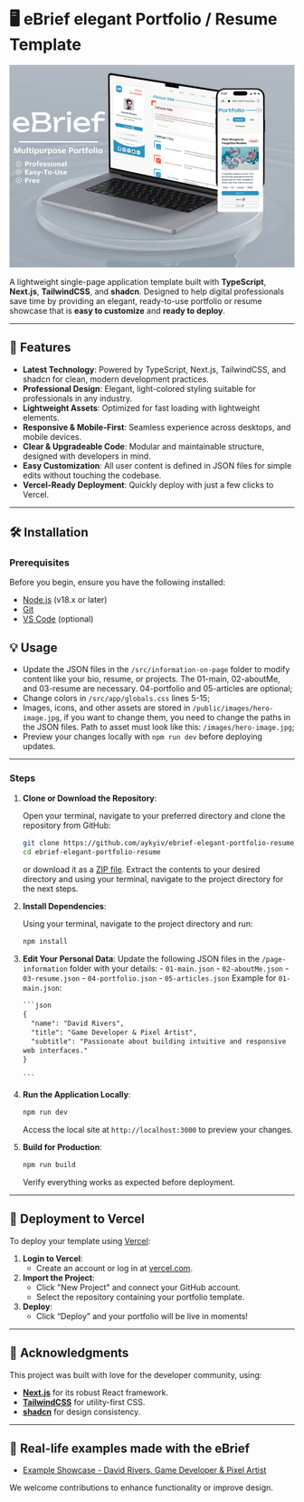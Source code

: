 # 🖥️ eBrief elegant Portfolio / Resume Template

![eBrief Portfolio Showcase](./public/eBrief-image.png "eBrief Showcase")

A lightweight single-page application template built with **TypeScript**, **Next.js**, **TailwindCSS**, and **shadcn**. Designed to help digital professionals save time by providing an elegant, ready-to-use portfolio or resume showcase that is **easy to customize** and **ready to deploy**.

---

## 🌟 **Features**

- **Latest Technology**: Powered by TypeScript, Next.js, TailwindCSS, and shadcn for clean, modern development practices.
- **Professional Design**: Elegant, light-colored styling suitable for professionals in any industry.
- **Lightweight Assets**: Optimized for fast loading with lightweight elements.
- **Responsive & Mobile-First**: Seamless experience across desktops, and mobile devices.
- **Clear & Upgradeable Code**: Modular and maintainable structure, designed with developers in mind.
- **Easy Customization**: All user content is defined in JSON files for simple edits without touching the codebase.
- **Vercel-Ready Deployment**: Quickly deploy with just a few clicks to Vercel.

---

## 🛠️ **Installation**

### **Prerequisites**

Before you begin, ensure you have the following installed:

- [Node.js](https://nodejs.org/) (v18.x or later)
- [Git](https://git-scm.com/)
- [VS Code](https://code.visualstudio.com/) (optional)

## 💡 **Usage**

- Update the JSON files in the `/src/information-on-page` folder to modify content like your bio, resume, or projects. The 01-main, 02-aboutMe, and 03-resume are necessary. 04-portfolio and 05-articles are optional;
- Change colors in `/src/app/globals.css` lines 5-15;
- Images, icons, and other assets are stored in `/public/images/hero-image.jpg`, if you want to change them, you need to change the paths in the JSON files. Path to asset must look like this: `/images/hero-image.jpg`;
- Preview your changes locally with `npm run dev` before deploying updates.

---

### **Steps**

1.  **Clone or Download the Repository**:

    Open your terminal, navigate to your preferred directory and clone the repository from GitHub:

    ```bash
    git clone https://github.com/aykyiv/ebrief-elegant-portfolio-resume.git
    cd ebrief-elegant-portfolio-resume

    ```

    or download it as a [ZIP file](https://github.com/aykyiv/ebrief-elegant-portfolio-resume/archive/refs/heads/main.zip).
    Extract the contents to your desired directory and using your terminal, navigate to the project directory for the next steps.

2.  **Install Dependencies**:

    Using your terminal, navigate to the project directory and run:

    ```bash
    npm install

    ```

3.  **Edit Your Personal Data**:
    Update the following JSON files in the `/page-information` folder with your details: - `01-main.json` - `02-aboutMe.json` - `03-resume.json` - `04-portfolio.json` - `05-articles.json`
    Example for `01-main.json`:

        ```json
        {
          "name": "David Rivers",
          "title": "Game Developer & Pixel Artist",
          "subtitle": "Passionate about building intuitive and responsive web interfaces."
        }

        ```

4.  **Run the Application Locally**:

    ```bash
    npm run dev

    ```

    Access the local site at `http://localhost:3000` to preview your changes.

5.  **Build for Production**:

    ```bash
    npm run build

    ```

    Verify everything works as expected before deployment.

---

## 🚀 **Deployment to Vercel**

To deploy your template using [Vercel](https://vercel.com/):

1. **Login to Vercel**:
   - Create an account or log in at [vercel.com](https://vercel.com/).
2. **Import the Project**:
   - Click "New Project" and connect your GitHub account.
   - Select the repository containing your portfolio template.
3. **Deploy**:
   - Click “Deploy” and your portfolio will be live in moments!

---

## 🙏 **Acknowledgments**

This project was built with love for the developer community, using:

- [**Next.js**](https://nextjs.org/) for its robust React framework.
- [**TailwindCSS**](https://tailwindcss.com/) for utility-first CSS.
- [**shadcn**](https://shadcn.dev/) for design consistency.

---
## 🤝 **Real-life examples made with the eBrief**

- [Example Showcase - David Rivers, Game Developer & Pixel Artist](https://ebrief.vercel.app/)

We welcome contributions to enhance functionality or improve design.
